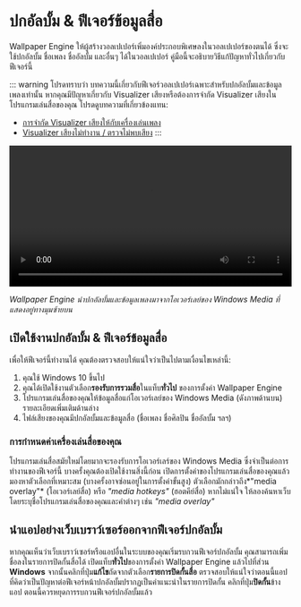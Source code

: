 # ปกอัลบั้ม & ฟีเจอร์ข้อมูลสื่อ

Wallpaper Engine ให้ผู้สร้างวอลเปเปอร์เพิ่มองค์ประกอบพิเศษลงในวอลเปเปอร์ของตนได้ ซึ่งจะใช้ปกอัลบั้ม ชื่อเพลง ชื่ออัลบั้ม และอื่นๆ ได้ในวอลเปเปอร์ คู่มือนี้จะอธิบายวิธีแก้ปัญหาทั่วไปเกี่ยวกับฟีเจอร์นี้

::: warning
โปรดทราบว่า
บทความนี้เกี่ยวกับฟีเจอร์วอลเปเปอร์เฉพาะสำหรับปกอัลบั้มและข้อมูลเพลงเท่านั้น หากคุณมีปัญหาเกี่ยวกับ Visualizer เสียงหรือต้องการจำกัด Visualizer เสียงในโปรแกรมเล่นสื่อของคุณ โปรดดูบทความที่เกี่ยวข้องแทน:

* [การจำกัด Visualizer เสียงให้กับเครื่องเล่นเพลง](/audio/limittomusicplayer)
* [Visualizer เสียงไม่ทำงาน / ตรวจไม่พบเสียง](/audio/audiodetection)
:::

<video width="100%" controls autoplay loop>
  <source src="/videos/media_controls.mp4" type="video/mp4">
  เบราว์เซอร์ของคุณไม่รองรับแท็กวิดีโอ
</video>

*Wallpaper Engine นำปกอัลบั้มและข้อมูลเพลงมาจากโอเวอร์เลย์ของ Windows Media ที่แสดงอยู่ทางมุมซ้ายบน*

## เปิดใช้งานปกอัลบั้ม & ฟีเจอร์ข้อมูลสื่อ

เพื่อให้ฟีเจอร์นี้ทำงานได้ คุณต้องตรวจสอบให้แน่ใจว่าเป็นไปตามเงื่อนไขเหล่านี้:

1. คุณใช้ Windows 10 ขึ้นไป
2. คุณได้เปิดใช้งานตัวเลือก**รองรับการรวมสื่อ**ในแท็บ**ทั่วไป** ของการตั้งค่า Wallpaper Engine
3. โปรแกรมเล่นสื่อของคุณให้ข้อมูลสื่อแก่โอเวอร์เลย์ของ Windows Media (ดังภาพด้านบน) รายละเอียดเพิ่มเติมด้านล่าง
4. ไฟล์เสียงของคุณมีปกอัลบั้มและข้อมูลสื่อ (ชื่อเพลง ชื่อศิลปิน ชื่ออัลบั้ม ฯลฯ)

### การกำหนดค่าเครื่องเล่นสื่อของคุณ

โปรแกรมเล่นสื่อสมัยใหม่โดยมากจะรองรับการโอเวอร์เลร์ของ Windows Media ซึ่งจำเป็นต่อการทำงานของฟีเจอร์นี้ บางครั้งคุณต้องเปิดใช้งานสิ่งนี้ก่อน เปิดการตั้งค่าของโปรแกรมเล่นสื่อของคุณแล้วมองหาตัวเลือกที่เหมาะสม (บางครั้งอาจซ่อนอยู่ในการตั้งค่าขั้นสูง) ตัวเลือกมักกล่าวถึง*"media overlay"* (โอเวอร์เลย์สื่อ) หรือ *"media hotkeys"* (ฮอตคีย์สื่อ) หากไม่แน่ใจ ให้ลองค้นหาเว็บโดยระบุชื่อโปรแกรมเล่นสื่อของคุณและคำต่างๆ เช่น *"media overlay"*

## นำแอปอย่างเว็บเบราว์เซอร์ออกจากฟีเจอร์ปกอัลบั้ม

หากคุณเห็นว่าเว็บเบราว์เซอร์หรือแอปอื่นในระบบของคุณเริ่มรบกวนฟีเจอร์ปกอัลบั้ม คุณสามารถเพิ่มชื่อลงในรายการปิดกั้นสื่อได้ เปิดแท็บ**ทั่วไป**ของการตั้งค่า Wallpaper Engine แล้วไปที่ส่วน **Windows** จากนั้นคลิกที่ปุ่ม**แก้ไข**ถัดจากตัวเลือก**รายการปิดกั้นสื่อ** ตรวจสอบให้แน่ใจว่าตอนนี้แอปที่คิดว่าเป็นปัญหาต่อฟีเจอร์หน้าปกอัลบั้มปรากฏเป็นคำแนะนำในรายการปิดกั้น คลิกที่ปุ่ม**ปิดกั้น**ข้างแอป ตอนนี้ควรหยุดการรบกวนฟีเจอร์ปกอัลบั้มแล้ว